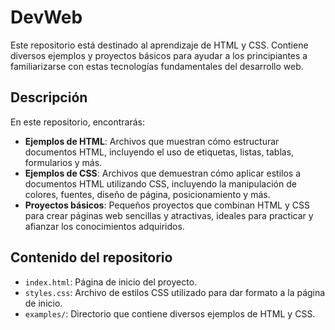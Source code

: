 # DevWeb

Este repositorio está destinado al aprendizaje de HTML y CSS. Contiene diversos ejemplos y proyectos básicos para ayudar a los principiantes a familiarizarse con estas tecnologías fundamentales del desarrollo web.

## Descripción

En este repositorio, encontrarás:

- **Ejemplos de HTML**: Archivos que muestran cómo estructurar documentos HTML, incluyendo el uso de etiquetas, listas, tablas, formularios y más.
- **Ejemplos de CSS**: Archivos que demuestran cómo aplicar estilos a documentos HTML utilizando CSS, incluyendo la manipulación de colores, fuentes, diseño de página, posicionamiento y más.
- **Proyectos básicos**: Pequeños proyectos que combinan HTML y CSS para crear páginas web sencillas y atractivas, ideales para practicar y afianzar los conocimientos adquiridos.

## Contenido del repositorio

- `index.html`: Página de inicio del proyecto.
- `styles.css`: Archivo de estilos CSS utilizado para dar formato a la página de inicio.
- `examples/`: Directorio que contiene diversos ejemplos de HTML y CSS.

